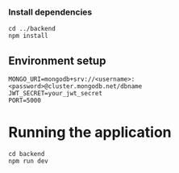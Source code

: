 ### Install dependencies
```
cd ../backend
npm install
```

## Environment setup
```
MONGO_URI=mongodb+srv://<username>:<password>@cluster.mongodb.net/dbname
JWT_SECRET=your_jwt_secret
PORT=5000
```


# Running the application
```
cd backend
npm run dev
```